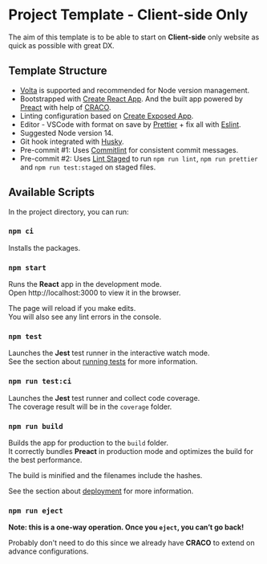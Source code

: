 # Project Template - Client-side Only

The aim of this template is to be able to start on **Client-side** only website as quick as possible with great DX.

## Template Structure

- [Volta](https://docs.volta.sh/guide/) is supported and recommended for Node version management.
- Bootstrapped with [Create React App](https://github.com/facebook/create-react-app). And the built app powered by [Preact](https://preactjs.com/) with help of [CRACO](https://github.com/gsoft-inc/craco).
- Linting configuration based on [Create Exposed App](https://github.com/iamturns/create-exposed-app).
- Editor - VSCode with format on save by [Prettier](https://prettier.io/) + fix all with [Eslint](https://eslint.org/).
- Suggested Node version 14.
- Git hook integrated with [Husky](https://typicode.github.io/husky).
- Pre-commit #1: Uses [Commitlint](https://commitlint.js.org/) for consistent commit messages.
- Pre-commit #2: Uses [Lint Staged](https://github.com/okonet/lint-staged) to run `npm run lint`, `npm run prettier` and `npm run test:staged` on staged files.

## Available Scripts

In the project directory, you can run:

### `npm ci`

Installs the packages.

### `npm start`

Runs the **React** app in the development mode.\
Open http://localhost:3000 to view it in the browser.

The page will reload if you make edits.\
You will also see any lint errors in the console.

### `npm test`

Launches the **Jest** test runner in the interactive watch mode.\
See the section about [running tests](https://facebook.github.io/create-react-app/docs/running-tests) for more information.

### `npm run test:ci`

Launches the **Jest** test runner and collect code coverage.\
The coverage result will be in the `coverage` folder.

### `npm run build`

Builds the app for production to the `build` folder.\
It correctly bundles **Preact** in production mode and optimizes the build for the best performance.

The build is minified and the filenames include the hashes.

See the section about [deployment](https://facebook.github.io/create-react-app/docs/deployment) for more information.

### `npm run eject`

**Note: this is a one-way operation. Once you `eject`, you can’t go back!**

Probably don't need to do this since we already have **CRACO** to extend on advance configurations.
